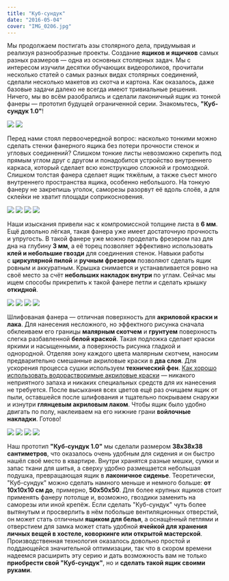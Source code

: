 ```yaml
---
title: "Куб-сундук"
date: "2016-05-04"
cover: "IMG_0206.jpg"
---
```


Мы продолжаем постигать азы столярного дела, придумывая и реализуя разнообразные проекты. Создание **ящиков и ящичков** самых разных размеров — одна из основных столярных задач. Мы с интересом изучили десятки обучающих видеороликов, прочитали несколько статей о самых разных видах столярных соединений, сделали несколько макетов из скотча и картона. Как оказалось, даже базовые задачи далеко не всегда имеют тривиальные решения. Ничего, мы во всём разобрались и сделали лаконичный ящик из тонкой фанеры — прототип будущей ограниченной серии. Знакомьтесь, **"Куб-сундук 1.0"**!

![](./images/IMG_0184.jpg)
![](./images/IMG_0186.jpg)

Перед нами стоял первоочередной вопрос: насколько тонкими можно сделать стенки фанерного ящика без потери прочности стенок и угловых соединений? Слишком тонкие листы невозможно скрепить под прямым углом друг с другом и понадобится устройство внутреннего каркаса, который сделает всю конструкцию сложной и громоздкой. Слишком толстая фанера сделает ящик тяжёлым, а также съест много внутреннего пространства ящика, особенно небольшого. На тонкую фанеру не закрепишь уголок, саморезы разорвут её вдоль слоёв, а для склейки не хватит площади соприкосновения.

![](./images/IMG_0190.jpg)
![](./images/IMG_0192.jpg)
![](./images/IMG_0194.jpg)
![](./images/IMG_0195.jpg)

Наши изыскания привели нас к компромиссной толщине листа в **6 мм**. Ещё довольно лёгкая, такая фанера уже имеет достаточную прочность и упругость. В такой фанере уже можно проделать фрезером паз для дна на глубину **3 мм**, а её торец позволяет эффективно использовать **клей и небольшие гвозди** для соединения стенок. Навыки работы с **циркулярной пилой** и **ручным фрезером** позволяют сделать ящик ровным и аккуратным. Крышка снимается и устанавливается ровно на своё место за счёт **небольших накладок внутри** по углам. Сейчас мы ищем способы прикрепить к такой фанере петли и сделать крышку **откидной**.

![](./images/IMG_0196.jpg)
![](./images/IMG_0200.jpg)
![](./images/IMG_0202.jpg)
![](./images/IMG_0205.jpg)

Шлифованая фанера — отличная поверхность для **акриловой краски и лака**. Для нанесения несложного, но эффектного рисунка сначала обклеиваем его границы **малярным скотчем** и **грунтуем** поверхность слегка разбавленной **белой краской**. Такая подложка сделает краски яркими и насыщенными, а поверхность рисунка гладкой и однородной. Отделяя зону каждого цвета малярным скотчем, наносим предварительно смешанные акриловые краски в **два слоя**. Для ускорения процесса сушки используем **технический фен**. [Как хорошо использовать водорастворимые акриловые краски](/theory/research/oda-akrilu/) — никакого неприятного запаха и никаких специальных средств для их нанесения не требуется. После высыхания всех цветов ещё раз очищаем ящик от пыли, оставшейся после шлифования и тщательно покрываем снаружи и изнутри **глянцевым акриловым лаком**. Чтобы ящик было удобно двигать по полу, наклеиваем на его нижние грани **войлочные накладки**. Готово!

![](./images/IMG_0207.jpg)
![](./images/IMG_0321.jpg)
![](./images/IMG_0326.jpg)
![](./images/IMG_0329.jpg)

Наш прототип **"Куб-сундук 1.0"** мы сделали размером **38х38х38 сантиметров**, что оказалось очень удобным для сидения и он быстро нашёл своё место в квартире. Внутри хранятся разные мешки, сумки и запас ткани для шитья, а сверху удобно размещается небольшая подушка, превращающая ящик в **лаконичное сиденье**. Теоретически, "Куб-сундук" можно сделать намного меньше и немного больше: **от 10х10х10 см до**, примерно, **50х50х50**. Для более крупных ящиков стоит применять фанеру потолще и, возможно, гвоздики заменить на саморезы или иной крепёж. Если сделать "Куб-сундук" чуть более вытянутым и просверлить в нём побольше вентиляционных отверстий, он может стать отличным **ящиком для белья**, а оснащённый петлями и отверстием для замка может стать удобной **ячейкой для хранения личных вещей в хостеле, коворкинге или открытой мастерской**. Производственная технология оказалось довольно простой и поддающейся значительной оптимизации, так что в скором времени надеемся расширить эту серию и дать возможность вам не только **приобрести свой "Куб-сундук"**, но и **сделать такой ящик своими руками**.
